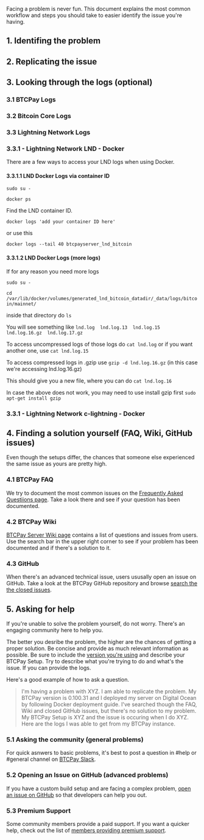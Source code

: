 Facing a problem is never fun. This document explains the most common workflow and steps you should take to easier identify the issue you're having.

## 1. Identifing the problem

## 2. Replicating the issue

## 3. Looking through the logs (optional)

### 3.1 BTCPay Logs

### 3.2 Bitcoin Core Logs

### 3.3 Lightning Network Logs

### 3.3.1 - Lightning Network LND - Docker

There are a few ways to access your LND logs when using Docker.

#### 3.3.1.1 LND Docker Logs via container ID

`sudo su -`

`docker ps`

Find the LND container ID.

`docker logs 'add your container ID here'`

or use this

`docker logs --tail 40 btcpayserver_lnd_bitcoin`

#### 3.3.1.2 LND Docker Logs (more logs)

If for any reason you need more logs

`sudo su -`

`cd /var/lib/docker/volumes/generated_lnd_bitcoin_datadir/_data/logs/bitcoin/mainnet/`

inside that directory do `ls`

You will see something like `lnd.log  lnd.log.13  lnd.log.15  lnd.log.16.gz  lnd.log.17.gz`

To access uncompressed logs of those logs do `cat lnd.log` or if you want another one, use `cat lnd.log.15`

To access compressed logs in .gzip  use `gzip -d lnd.log.16.gz` (in this case we're accessing lnd.log.16.gz)

This should give you a new file, where you can do `cat lnd.log.16`

In case the above does not work, you may need to use install gzip first `sudo apt-get install gzip`

### 3.3.1 - Lightning Network c-lightning - Docker


## 4. Finding a solution yourself (FAQ, Wiki, GitHub issues)

Even though the setups differ, the chances that someone else experienced the same issue as yours are pretty high.

### 4.1 BTCPay FAQ

We try to document the most common issues on the [Frequently Asked Questiions page](FAQ.md). Take a look there and see if your question has been documented.

### 4.2 BTCPay Wiki

[BTCPay Server Wiki page](https://nbitstack.com/c/btcpayserver) contains a list of questions and issues from users. Use the search bar in the upper right corner to see if your problem has been documented and if there's a solution to it.

### 4.3 GitHub

When there's an advanced technical issue, users ususally open an issue on GitHub. Take a look at the BTCPay GitHub repository and browse [search the the closed issues](https://github.com/btcpayserver/btcpayserver/issues?q=is%3Aissue+is%3Aclosed).

## 5. Asking for help

If you're unable to solve the problem yourself, do not worry. There's an engaging community here to help you. 

The better you desribe the problem, the higher are the chances of getting a proper solution. Be concise and provide as much relevant information as possible. Be sure to include the [version you're using](https://nbitstack.com/t/what-is-my-btcpay-server-version/94/2) and describe your BTCPay Setup. Try to describe what you're trying to do and what's the issue. If you can provide the logs.

Here's a good example of how to ask a question.

> I'm having a problem with XYZ. I am able to replicate the problem. My BTCPay version is 0.100.31 and I deployed my server on Digital Ocean by following Docker deployment guide. I've searched though the FAQ, Wiki and closed GitHub issues, but there's no solution to my problem. My BTCPay Setup is XYZ and the issue is occuring when I do XYZ. Here are the logs I was able to get from my BTCPay instance.

### 5.1 Asking the community (general problems)

For quick asnwers to basic problems, it's best to post a question in #help or #general channel on [BTCPay Slack](http://slack.btcpayserver.org/).

### 5.2 Opening an Issue on GitHub (advanced problems)

If you have a custom build setup and are facing a complex problem, [open an issue on GitHub](https://github.com/btcpayserver/btcpayserver/issues) so that developers can help you out.

### 5.3 Premium Support

Some community members provide a paid support. If you want a quicker help, check out the list of [members providing premium support](Support.md).
